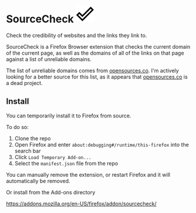 # SourceCheck ![](https://github.com/dylan-mitchell/SourceCheck/blob/master/icons/check.svg "Check")
Check the credibility of websites and the links they link to.

SourceCheck is a Firefox Browser extension that checks the current domain of the current page, as well as the domains of all of the links on that page against a list of unreliable domains.

The list of unreliable domains comes from [opensources.co](https://github.com/OpenSourcesGroup/opensources). I'm actively looking for a better source for this list, as it appears that [opensources.co](https://opensources.co) is a dead project.

## Install

You can temporarily install it to Firefox from source.

To do so:

1. Clone the repo
2. Open Firefox and enter `about:debugging#/runtime/this-firefox` into the search bar
3. Click `Load Temporary Add-on...`
4. Select the `manifest.json` file from the repo

You can manually remove the extension, or restart Firefox and it will automatically be removed.

Or install from the Add-ons directory

https://addons.mozilla.org/en-US/firefox/addon/sourcecheck/
